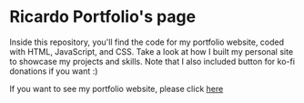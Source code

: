 # Ricardo Portfolio's page

Inside this repository, you'll find the code for my portfolio website, coded with HTML, JavaScript, and CSS.
Take a look at how I built my personal site to showcase my projects and skills. Note that I also included button for ko-fi donations if you want :)

If you want to see my portfolio website, please click [here](https://ricardo-marques-digital-cv.streamlit.app/)
